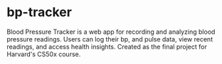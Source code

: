 # bp-tracker
Blood Pressure Tracker is a web app for recording and analyzing blood pressure readings. Users can log their bp, and pulse data, view recent readings, and access health insights. Created as the final project for Harvard's CS50x course.

